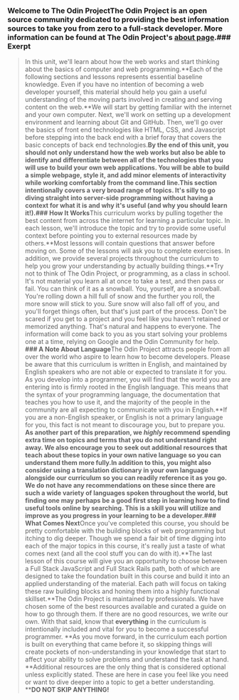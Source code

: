 ### Welcome to The Odin Project**The Odin Project is an open source community dedicated to providing the best information sources to take you from zero to a full-stack developer.  More information can be found at The Odin Project's [about page](https://www.theodinproject.com/about).**### Exerpt
>In this unit, we'll learn about how the web works and start thinking about the basics of computer and web programming.**Each of the following sections and lessons represents essential baseline knowledge.  Even if you have no intention of becoming a web developer yourself, this material should help you gain a useful understanding of the moving parts involved in creating and serving content on the web.**We will start by getting familiar with the internet and your own computer.  Next, we'll work on setting up a development environment and learning about Git and GitHub. Then, we'll go over the basics of front end technologies like HTML, CSS, and Javascript before stepping into the back end with a brief foray that covers the basic concepts of back end technologies.**By the end of this unit, you should not only understand how the web works but also be able to identify and differentiate between all of the technologies that you will use to build your own web applications.  You will be able to build a simple webpage, style it, and add minor elements of interactivity while working comfortably from the command line.**This section intentionally covers a very broad range of topics. It's silly to go diving straight into server-side programming without having a context for what it is and why it's useful (and why you should learn it!).**### How It Works**This curriculum works by pulling together the best content from across the internet for learning a particular topic.  In each lesson, we'll introduce the topic and try to provide some useful context before pointing you to external resources made by others.**Most lessons will contain questions that  answer before moving on.  Some of the lessons will ask you to complete exercises. In addition, we provide several projects throughout the curriculum to help you grow your understanding by actually building things.**Try not to think of The Odin Project, or programming, as a class in school. It's not material you learn all at once to take a test, and then pass or fail. You can think of it as a snowball. You, yourself, are a snowball. You're rolling down a hill full of snow and the further you roll, the more snow will stick to you. Sure snow will also fall off of you, and you'll forget things often, but that's just part of the process. Don't be scared if you get to a project and you feel like you haven't retained or memorized anything. That's natural and happens to everyone. The information will come back to you as you start solving your problems one at a time, relying on Google and the Odin Community for help. **### A Note About Language**The Odin Project attracts people from all over the world who aspire to learn how to become developers. Please be aware that this curriculum is written in English, and maintained by English speakers who are not able or expected to translate it for you. As you develop into a programmer, you will find that the world you are entering into is firmly rooted in the English language. This means that the syntax of your programming language, the documentation that teaches you how to use it, and the majority of the people in the community are all expecting to communicate with you in English.**If you are a non-English speaker, or English is not a primary language for you, this fact is not meant to discourage you, but to prepare you. **As another part of this preparation, we *highly* recommend spending extra time on topics and terms that you do not understand right away. We also encourage you to seek out additional resources that teach about these topics in your own native language so you can understand them more fully.**In addition to this, you might also consider using a translation dictionary in your own language alongside our curriculum so you can readily reference it as you go. We do not have any recommendations on these since there are such a wide variety of languages spoken throughout the world, but finding one may perhaps be a good first step in learning how to find useful tools online by searching. This is a skill you will utilize and improve as you progress in your learning to be a developer.**### What Comes Next**Once you've completed this course, you should be pretty comfortable with the building blocks of web programming but itching to dig deeper.  Though we spend a fair bit of time digging into each of the major topics in this course, it's really just a taste of what comes next (and all the cool stuff you can do with it).**The last lesson of this course will give you an opportunity to choose between a Full Stack JavaScript and Full Stack Rails path, both of which are designed
to take the foundation built in this course and build it into an applied understanding of the material. Each path will focus on taking these raw building blocks and honing them into a highly functional skillset.**The Odin Project is maintained by professionals.  We have chosen some of the best resources available and curated a guide on how to go through them. If there are no good resources, we write our own. With that said, know that **everything** in the curriculum is intentionally included and vital for you to become a successful programmer. **As you move forward, in the curriculum each portion is built on everything that came before it, so skipping things will create pockets of non-understanding in your knowledge that start to affect your ability to solve problems and understand the task at hand. **Additional resources are the only thing that is considered optional unless explicitly stated. These are here in case you feel like you need or want to dive deeper into a topic to get a better understanding. ****DO NOT SKIP ANYTHING!** 
